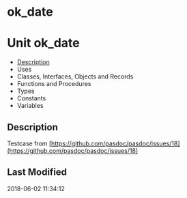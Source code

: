 # ok\_date


# Unit ok\_date

- [Description](#PasDoc-Description)
- Uses
- Classes, Interfaces, Objects and Records
- Functions and Procedures
- Types
- Constants
- Variables

<span id="PasDoc-Description"/>

## Description
Testcase from [https://github.com/pasdoc/pasdoc/issues/18](https://github.com/pasdoc/pasdoc/issues/18) <span id="PasDoc-Uses"/>

## Last Modified


2018-06-02 11:34:12 


